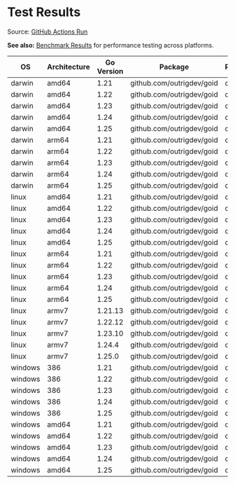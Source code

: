 # Test Results

Source: [GitHub Actions Run](https://github.com/outrigdev/goid/actions/runs/16952394384/job/48047934444)

**See also:** [Benchmark Results](benchmarks.md) for performance testing across platforms.

| OS | Architecture | Go Version | Package | Result | Elapsed Time |
|---|---|---|---|---|---|
| darwin | amd64 | 1.21 | github.com/outrigdev/goid | ok | 2.525s |
| darwin | amd64 | 1.22 | github.com/outrigdev/goid | ok | 2.455s |
| darwin | amd64 | 1.23 | github.com/outrigdev/goid | ok | 2.691s |
| darwin | amd64 | 1.24 | github.com/outrigdev/goid | ok | 2.850s |
| darwin | amd64 | 1.25 | github.com/outrigdev/goid | ok | 2.837s |
| darwin | arm64 | 1.21 | github.com/outrigdev/goid | ok | 2.881s |
| darwin | arm64 | 1.22 | github.com/outrigdev/goid | ok | 2.904s |
| darwin | arm64 | 1.23 | github.com/outrigdev/goid | ok | 2.687s |
| darwin | arm64 | 1.24 | github.com/outrigdev/goid | ok | 2.613s |
| darwin | arm64 | 1.25 | github.com/outrigdev/goid | ok | 2.925s |
| linux | amd64 | 1.21 | github.com/outrigdev/goid | ok | 2.476s |
| linux | amd64 | 1.22 | github.com/outrigdev/goid | ok | 2.466s |
| linux | amd64 | 1.23 | github.com/outrigdev/goid | ok | 2.761s |
| linux | amd64 | 1.24 | github.com/outrigdev/goid | ok | 2.741s |
| linux | amd64 | 1.25 | github.com/outrigdev/goid | ok | 2.737s |
| linux | arm64 | 1.21 | github.com/outrigdev/goid | ok | 2.472s |
| linux | arm64 | 1.22 | github.com/outrigdev/goid | ok | 2.475s |
| linux | arm64 | 1.23 | github.com/outrigdev/goid | ok | 2.614s |
| linux | arm64 | 1.24 | github.com/outrigdev/goid | ok | 2.619s |
| linux | arm64 | 1.25 | github.com/outrigdev/goid | ok | 2.618s |
| linux | armv7 | 1.21.13 | github.com/outrigdev/goid | ok | 3.677s |
| linux | armv7 | 1.22.12 | github.com/outrigdev/goid | ok | 3.628s |
| linux | armv7 | 1.23.10 | github.com/outrigdev/goid | ok | 3.679s |
| linux | armv7 | 1.24.4 | github.com/outrigdev/goid | ok | 3.627s |
| linux | armv7 | 1.25.0 | github.com/outrigdev/goid | ok | 3.662s |
| windows | 386 | 1.21 | github.com/outrigdev/goid | ok | 2.503s |
| windows | 386 | 1.22 | github.com/outrigdev/goid | ok | 2.534s |
| windows | 386 | 1.23 | github.com/outrigdev/goid | ok | 2.739s |
| windows | 386 | 1.24 | github.com/outrigdev/goid | ok | 2.711s |
| windows | 386 | 1.25 | github.com/outrigdev/goid | ok | 3.723s |
| windows | amd64 | 1.21 | github.com/outrigdev/goid | ok | 2.666s |
| windows | amd64 | 1.22 | github.com/outrigdev/goid | ok | 2.570s |
| windows | amd64 | 1.23 | github.com/outrigdev/goid | ok | 2.734s |
| windows | amd64 | 1.24 | github.com/outrigdev/goid | ok | 2.779s |
| windows | amd64 | 1.25 | github.com/outrigdev/goid | ok | 2.856s |